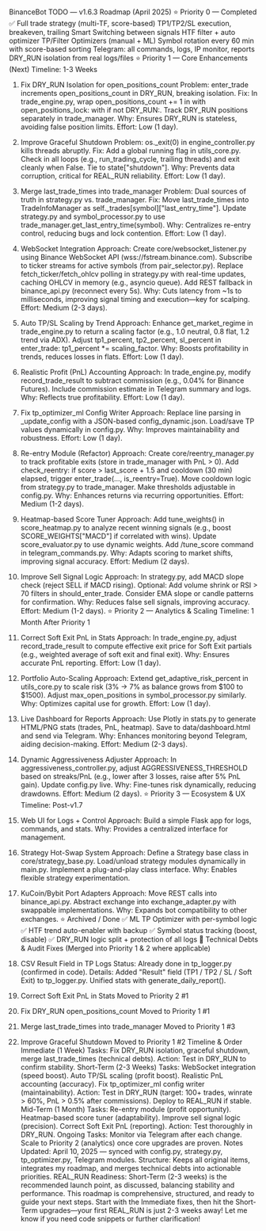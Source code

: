 BinanceBot TODO — v1.6.3 Roadmap (April 2025)
⭐ Priority 0 — Completed ✅
Full trade strategy (multi-TF, score-based)
TP1/TP2/SL execution, breakeven, trailing
Smart Switching between signals
HTF filter + auto optimizer
TP/Filter Optimizers (manual + ML)
Symbol rotation every 60 min with score-based sorting
Telegram: all commands, logs, IP monitor, reports
DRY_RUN isolation from real logs/files
⭐ Priority 1 — Core Enhancements (Next)
Timeline: 1-3 Weeks

1. Fix DRY_RUN Isolation for open_positions_count
   Problem: enter_trade increments open_positions_count in DRY_RUN, breaking isolation.
   Fix: In trade_engine.py, wrap open_positions_count += 1 in with open_positions_lock: with if not DRY_RUN:. Track DRY_RUN positions separately in trade_manager.
   Why: Ensures DRY_RUN is stateless, avoiding false position limits.
   Effort: Low (1 day).
2. Improve Graceful Shutdown
   Problem: os.\_exit(0) in engine_controller.py kills threads abruptly.
   Fix: Add a global running flag in utils_core.py. Check in all loops (e.g., run_trading_cycle, trailing threads) and exit cleanly when False. Tie to state["shutdown"].
   Why: Prevents data corruption, critical for REAL_RUN reliability.
   Effort: Low (1 day).
3. Merge last_trade_times into trade_manager
   Problem: Dual sources of truth in strategy.py vs. trade_manager.
   Fix: Move last_trade_times into TradeInfoManager as self.\_trades[symbol]["last_entry_time"]. Update strategy.py and symbol_processor.py to use trade_manager.get_last_entry_time(symbol).
   Why: Centralizes re-entry control, reducing bugs and lock contention.
   Effort: Low (1 day).
4. WebSocket Integration
   Approach:
   Create core/websocket_listener.py using Binance WebSocket API (wss://fstream.binance.com).
   Subscribe to ticker streams for active symbols (from pair_selector.py).
   Replace fetch_ticker/fetch_ohlcv polling in strategy.py with real-time updates, caching OHLCV in memory (e.g., asyncio queue).
   Add REST fallback in binance_api.py (reconnect every 5s).
   Why: Cuts latency from ~1s to milliseconds, improving signal timing and execution—key for scalping.
   Effort: Medium (2-3 days).
5. Auto TP/SL Scaling by Trend
   Approach:
   Enhance get_market_regime in trade_engine.py to return a scaling factor (e.g., 1.0 neutral, 0.8 flat, 1.2 trend via ADX).
   Adjust tp1_percent, tp2_percent, sl_percent in enter_trade: tp1_percent \*= scaling_factor.
   Why: Boosts profitability in trends, reduces losses in flats.
   Effort: Low (1 day).
6. Realistic Profit (PnL) Accounting
   Approach:
   In trade_engine.py, modify record_trade_result to subtract commission (e.g., 0.04% for Binance Futures).
   Include commission estimate in Telegram summary and logs.
   Why: Reflects true profitability.
   Effort: Low (1 day).
7. Fix tp_optimizer_ml Config Writer
   Approach:
   Replace line parsing in \_update_config with a JSON-based config_dynamic.json.
   Load/save TP values dynamically in config.py.
   Why: Improves maintainability and robustness.
   Effort: Low (1 day).
8. Re-entry Module (Refactor)
   Approach:
   Create core/reentry_manager.py to track profitable exits (store in trade_manager with PnL > 0).
   Add check_reentry: if score > last_score + 1.5 and cooldown (30 min) elapsed, trigger enter_trade(..., is_reentry=True).
   Move cooldown logic from strategy.py to trade_manager.
   Make thresholds adjustable in config.py.
   Why: Enhances returns via recurring opportunities.
   Effort: Medium (1-2 days).
9. Heatmap-based Score Tuner
   Approach:
   Add tune_weights() in score_heatmap.py to analyze recent winning signals (e.g., boost SCORE_WEIGHTS["MACD"] if correlated with wins).
   Update score_evaluator.py to use dynamic weights.
   Add /tune_score command in telegram_commands.py.
   Why: Adapts scoring to market shifts, improving signal accuracy.
   Effort: Medium (2 days).
10. Improve Sell Signal Logic
    Approach:
    In strategy.py, add MACD slope check (reject SELL if MACD rising).
    Optional: Add volume shrink or RSI > 70 filters in should_enter_trade.
    Consider EMA slope or candle patterns for confirmation.
    Why: Reduces false sell signals, improving accuracy.
    Effort: Medium (1-2 days).
    ⭐ Priority 2 — Analytics & Scaling
    Timeline: 1 Month After Priority 1

11. Correct Soft Exit PnL in Stats
    Approach:
    In trade_engine.py, adjust record_trade_result to compute effective exit price for Soft Exit partials (e.g., weighted average of soft exit and final exit).
    Why: Ensures accurate PnL reporting.
    Effort: Low (1 day).
12. Portfolio Auto-Scaling
    Approach:
    Extend get_adaptive_risk_percent in utils_core.py to scale risk (3% → 7% as balance grows from $100 to $1500).
    Adjust max_open_positions in symbol_processor.py similarly.
    Why: Optimizes capital use for growth.
    Effort: Low (1 day).
13. Live Dashboard for Reports
    Approach:
    Use Plotly in stats.py to generate HTML/PNG stats (trades, PnL, heatmap).
    Save to data/dashboard.html and send via Telegram.
    Why: Enhances monitoring beyond Telegram, aiding decision-making.
    Effort: Medium (2-3 days).
14. Dynamic Aggressiveness Adjuster
    Approach:
    In aggressiveness_controller.py, adjust AGGRESSIVENESS_THRESHOLD based on streaks/PnL (e.g., lower after 3 losses, raise after 5% PnL gain).
    Update config.py live.
    Why: Fine-tunes risk dynamically, reducing drawdowns.
    Effort: Medium (2 days).
    ⭐ Priority 3 — Ecosystem & UX
    Timeline: Post-v1.7

15. Web UI for Logs + Control
    Approach:
    Build a simple Flask app for logs, commands, and stats.
    Why: Provides a centralized interface for management.
16. Strategy Hot-Swap System
    Approach:
    Define a Strategy base class in core/strategy_base.py.
    Load/unload strategy modules dynamically in main.py.
    Implement a plug-and-play class interface.
    Why: Enables flexible strategy experimentation.
17. KuCoin/Bybit Port Adapters
    Approach:
    Move REST calls into binance_api.py.
    Abstract exchange into exchange_adapter.py with swappable implementations.
    Why: Expands bot compatibility to other exchanges.
    ⭐ Archived / Done
    ✅ ML TP Optimizer with per-symbol logic
    ✅ HTF trend auto-enabler with backup
    ✅ Symbol status tracking (boost, disable)
    ✅ DRY_RUN logic split + protection of all logs
    🔧 Technical Debts & Audit Fixes
    (Merged into Priority 1 & 2 where applicable)

18. CSV Result Field in TP Logs
    Status: Already done in tp_logger.py (confirmed in code).
    Details: Added "Result" field (TP1 / TP2 / SL / Soft Exit) to tp_logger.py. Unified stats with generate_daily_report().
19. Correct Soft Exit PnL in Stats
    Moved to Priority 2 #1
20. Fix DRY_RUN open_positions_count
    Moved to Priority 1 #1
21. Merge last_trade_times into trade_manager
    Moved to Priority 1 #3
22. Improve Graceful Shutdown
    Moved to Priority 1 #2
    Timeline & Order
    Immediate (1 Week)
    Tasks:
    Fix DRY_RUN isolation, graceful shutdown, merge last_trade_times (technical debts).
    Action: Test in DRY_RUN to confirm stability.
    Short-Term (2-3 Weeks)
    Tasks:
    WebSocket integration (speed boost).
    Auto TP/SL scaling (profit boost).
    Realistic PnL accounting (accuracy).
    Fix tp_optimizer_ml config writer (maintainability).
    Action: Test in DRY_RUN (target: 100+ trades, winrate > 60%, PnL > 0.5% after commissions). Deploy to REAL_RUN if stable.
    Mid-Term (1 Month)
    Tasks:
    Re-entry module (profit opportunity).
    Heatmap-based score tuner (adaptability).
    Improve sell signal logic (precision).
    Correct Soft Exit PnL (reporting).
    Action: Test thoroughly in DRY_RUN.
    Ongoing
    Tasks:
    Monitor via Telegram after each change.
    Scale to Priority 2 (analytics) once core upgrades are proven.
    Notes
    Updated: April 10, 2025 — synced with config.py, strategy.py, tp_optimizer.py, Telegram modules.
    Structure: Keeps all original items, integrates my roadmap, and merges technical debts into actionable priorities.
    REAL_RUN Readiness: Short-Term (2-3 weeks) is the recommended launch point, as discussed, balancing stability and performance.
    This roadmap is comprehensive, structured, and ready to guide your next steps. Start with the Immediate fixes, then hit the Short-Term upgrades—your first REAL_RUN is just 2-3 weeks away! Let me know if you need code snippets or further clarification!
